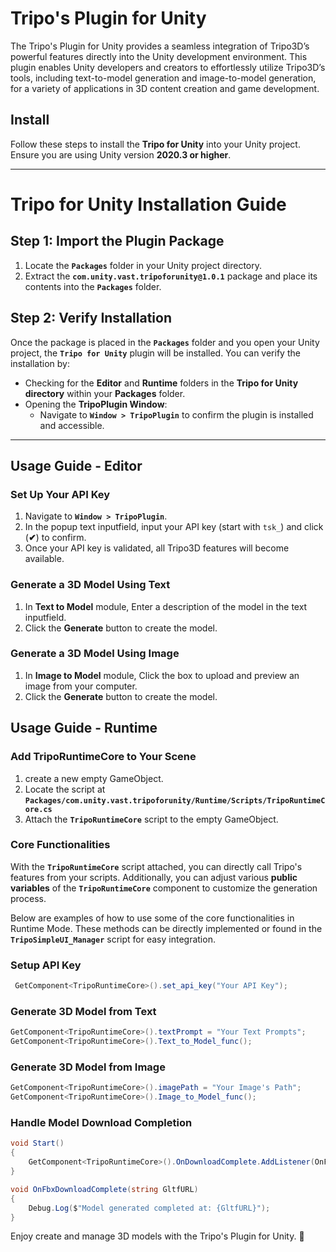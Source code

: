 
# Tripo's Plugin for Unity

The Tripo's Plugin for Unity provides a seamless integration of Tripo3D’s powerful features directly into the Unity development environment. This plugin enables Unity developers and creators to effortlessly utilize Tripo3D’s tools, including text-to-model generation and image-to-model generation, for a variety of applications in 3D content creation and game development.


## Install

Follow these steps to install the **Tripo for Unity** into your Unity project. Ensure you are using Unity version **2020.3 or higher**.


---

# Tripo for Unity Installation Guide

## Step 1: Import the Plugin Package
1. Locate the **`Packages`** folder in your Unity project directory.
2. Extract the **`com.unity.vast.tripoforunity@1.0.1`** package and place its contents into the **`Packages`** folder.

## Step 2: Verify Installation
Once the package is placed in the **`Packages`** folder and you open your Unity project, the **`Tripo for Unity`** plugin will be installed. You can verify the installation by:

- Checking for the **Editor** and **Runtime** folders in the **Tripo for Unity directory** within your **Packages** folder.
- Opening the **TripoPlugin Window**:
  - Navigate to **`Window > TripoPlugin`** to confirm the plugin is installed and accessible.
---
## Usage Guide - Editor

###  Set Up Your API Key
1. Navigate to **`Window > TripoPlugin`**.
2. In the popup text inputfield, input your API key (start with `tsk_`) and click  (**✔**) to confirm.
3. Once your API key is validated, all Tripo3D features will become available.

### Generate a 3D Model Using Text
1. In **Text to Model** module, Enter a description of the model in the text inputfield.
2. Click the **Generate** button to create the model.

### Generate a 3D Model Using Image
1. In **Image to Model** module, Click the box to upload and preview an image from your computer.
2. Click the **Generate** button to create the model.

## Usage Guide - Runtime
### Add TripoRuntimeCore to Your Scene
1. create a new empty GameObject.
3. Locate the script at **`Packages/com.unity.vast.tripoforunity/Runtime/Scripts/TripoRuntimeCore.cs`**
2. Attach the **`TripoRuntimeCore`** script to the empty GameObject.
### Core Functionalities
With the **`TripoRuntimeCore`** script attached, you can directly call Tripo's features from your scripts. Additionally, you can adjust various **public variables** of the **`TripoRuntimeCore`** component to customize the generation process.

Below are examples of how to use some of the core functionalities in Runtime Mode. These methods can be directly implemented or found in the **`TripoSimpleUI_Manager`** script for easy integration.

### Setup API Key
```csharp
 GetComponent<TripoRuntimeCore>().set_api_key("Your API Key");
```
### Generate 3D Model from Text
```csharp
GetComponent<TripoRuntimeCore>().textPrompt = "Your Text Prompts";
GetComponent<TripoRuntimeCore>().Text_to_Model_func();
```
### Generate 3D Model from Image
```csharp
GetComponent<TripoRuntimeCore>().imagePath = "Your Image's Path";
GetComponent<TripoRuntimeCore>().Image_to_Model_func();
```
### Handle Model Download Completion
```csharp
void Start()
{
    GetComponent<TripoRuntimeCore>().OnDownloadComplete.AddListener(OnFbxDownloadComplete);
}

void OnFbxDownloadComplete(string GltfURL)
{
    Debug.Log($"Model generated completed at: {GltfURL}");
}
```


Enjoy create and manage 3D models with the Tripo's Plugin for Unity. 🎉

